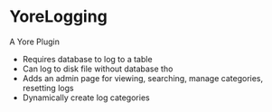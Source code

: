 # YoreLogging
A Yore Plugin

+ Requires database to log to a table
+ Can log to disk file without database tho
+ Adds an admin page for viewing, searching, manage categories, resetting logs
+ Dynamically create log categories